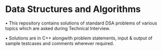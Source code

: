 # Data Structures and Algorithms
• This repository contains solutions of standard DSA problems of various topics which are asked during Technical Interview.

• Solutions are in C++ alongwith problem statements, input & output of sample testcases and comments wherever required.


